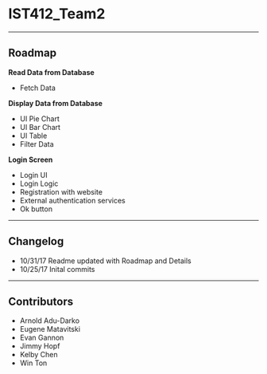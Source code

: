 # IST412_Team2  
----
## Roadmap  

**Read Data from Database** 

* Fetch Data

**Display Data from Database**  

* UI Pie Chart 
* UI Bar Chart
* UI Table
* Filter Data  

**Login Screen**  

* Login UI
* Login Logic
* Registration with website
* External authentication services
* Ok button

----
## Changelog
* 10/31/17 Readme updated with Roadmap and Details
* 10/25/17 Inital commits

----
## Contributors
* Arnold Adu-Darko
* Eugene Matavitski
* Evan Gannon
* Jimmy Hopf
* Kelby Chen
* Win Ton
